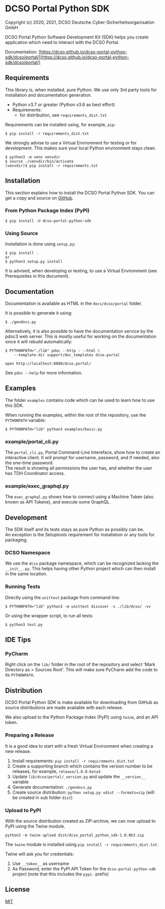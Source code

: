 DCSO Portal Python SDK
======================

Copyright (c) 2020, 2021, DCSO Deutsche Cyber-Sicherheitsorganisation GmbH

DCSO Portal Python Software Development Kit (SDK) helps you create
application which need to interact with the DCSO Portal.

Documentation: [https://dcso.github.io/dcso-portal-python-sdk/dcso/portal/](https://dcso.github.io/dcso-portal-python-sdk/dcso/portal/)

Requirements
------------

This library is, when installed, pure Python. We use only 3rd party tools
for installation and documentation generation.

* Python v3.7 or greater (Python v3.6 as best effort)
* Requirements:
  - for distribution, see `requirements_dist.txt`

Requirements can be installed using, for example, `pip`:

    $ pip install -r requirements_dist.txt

We strongly advise to use a Virtual Environment for testing or for
development. This makes sure your local Python environment stays clean.

    $ python3 -m venv venvdir
    $ source ./venvdir/bin/activate
    (venvdir)$ pip install -r requirements.txt 

Installation
------------

This section explains how to install the DCSO Portal Python SDK. You can get
a copy and source on [GitHub](https://github.com/dcso/dcso-portal-python-sdk).

### From Python Package Index (PyPI)

    $ pip install -U dcso-portal-python-sdk


### Using Source

Installation is done using `setup.py`:

    $ pip install .
    or
    $ python3 setup.py install


It is advised, when developing or testing, to use a Virtual Environment (see
Prerequisites in this document).

Documentation
-------------

Documentation is available as HTML in the `docs/dcso/portal` folder.

It is possible to generate it using:

    $ ./gendocs.py

Alternatively, it is also possible to have the documentation service
by the pdoc3 web server. This is mostly useful for working on the
documentation since it will rebuild automatically:

    $ PYTHONPATH="./lib" pdoc --http : --html \
        --template-dir support/doc_templates dcso.portal
    
    open http://localhost:8080/dcso.portal/

See `pdoc --help` for more information.


Examples
--------

The folder `examples` contains code which can be used to learn how to
use this SDK.

When running the examples, within the root of the repository, use
the `PYTHONPATH` variable:

    $ PYTHONPATH="lib" python3 examples/basic.py

### example/portal_cli.py

The `portal_cli.py`, Portal Command-Line Intereface, show how to create an
interactive client.
It will prompt for username, password, and if needed, also the one-time password.  
The result is showing all permissions the user has, and whether the user
has TDH Coordinator access.

### example/exec_graphql.py

The `exec_graphql.py` shows how to connect using a Machine Token (also known as
API Tokene), and execute some GraphQL.


Development
-----------

The SDK itself and its tests stays as pure Python as possibly can be.  
An exception is the Setuptools requirement for installation or any tools
for packaging.

### DCSO Namespace

We use the `dcso` package namespace, which can be recognized lacking the
`__init__.py`. This helps having other Python project which can then
install in the same location.


### Running Tests

Directly using the `unittest` package from command line:

    $ PYTHONPATH="lib" python3 -m unittest discover -s ./lib/dcso/ -vv

Or using the wrapper script, to run all tests:

    $ python3 test.py


IDE Tips
--------

### PyCharm

Right click on the `lib/` folder in the root of the repository and 
select 'Mark Directory as > Sources Root'. This will make sure PyCharm
add the code to its `PYTHONPATH`.


Distribution
------------

DCSO Portal Python SDK is make available for downloading from GitHub as source
distributions are made available with each release.

We also upload to the Python Package Index (PyPI) using `twine`, and an API token.

### Preparing a Release

It is a good idea to start with a fresh Virtual Environment when creating a new
release.

1. Install requirements: `pip install -r requirements_dist.txt`
2. Create a supporting branch which contains the version number to be releases,
   for example, `release/1.0.0-beta3`
3. Update `lib/dcso/portal/_version.py` and update the `__version__` variable
4. Generate documentation: `./gendocs.py`
5. Create source distribution: `python setup.py sdist --formats=zip` (will be created
   in sub folder `dist`)

### Upload to PyPI

With the source distribution created as ZIP-archive, we can now upload to PyPI using
the Twine module.

```
python3 -m twine upload dist/dcso_portal_python_sdk-1.0.0b3.zip
```

The `twine` module is installed using `pip install -r requirements_dist.txt`.

Twine will ask you for credentials:

1. Use `__token__` as username
2. As Password, enter the PyPI API Token for the `dcso-portal-python-sdk` project (note
   that this includes the `pypi-` prefix)


License
-------

[MIT](LICENSE.txt)
